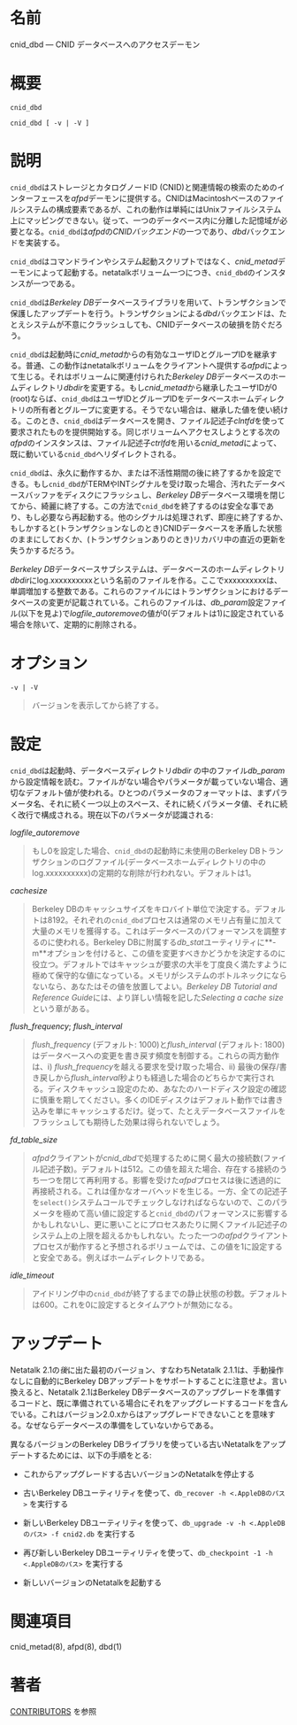 # 名前

cnid_dbd — CNID データベースへのアクセスデーモン

# 概要

`cnid_dbd`

`cnid_dbd [ -v | -V ]`

# 説明

`cnid_dbd`はストレージとカタログノードID
(CNID)と関連情報の検索のためのインターフェースを*afpd*デーモンに提供する。CNIDはMacintoshベースのファイルシステムの構成要素であるが、これの動作は単純にはUnixファイルシステム上にマッピングできない。従って、一つのデータベース内に分離した記憶域が必要となる。`cnid_dbd`は*afpd*の*CNIDバックエンド*の一つであり、*dbd*バックエンドを実装する。

`cnid_dbd`はコマンドラインやシステム起動スクリプトではなく、*cnid_metad*デーモンによって起動する。netatalkボリューム一つにつき、`cnid_dbd`のインスタンスが一つである。

`cnid_dbd`は*Berkeley
DB*データベースライブラリを用いて、トランザクションで保護したアップデートを行う。トランザクションによる*dbd*バックエンドは、たとえシステムが不意にクラッシュしても、CNIDデータベースの破損を防ぐだろう。

`cnid_dbd`は起動時に*cnid_metad*からの有効なユーザIDとグループIDを継承する。普通、この動作はnetatalkボリュームをクライアントへ提供する*afpd*によって生じる。それはボリュームに関連付けられた*Berkeley
DB*データベースのホームディレクトリ*dbdir*を変更する。もし*cnid_metad*から継承したユーザIDが0
(root)ならば、`cnid_dbd`はユーザIDとグループIDをデータベースホームディレクトリの所有者とグループに変更する。そうでない場合は、継承した値を使い続ける。このとき、`cnid_dbd`はデータベースを開き、ファイル記述子*clntfd*を使って要求されたものを提供開始する。同じボリュームへアクセスしようとする次の*afpd*のインスタンスは、ファイル記述子*ctrlfd*を用いる*cnid_metad*によって、既に動いている`cnid_dbd`へリダイレクトされる。

`cnid_dbd`は、永久に動作するか、または不活性期間の後に終了するかを設定できる。もし`cnid_dbd`がTERMやINTシグナルを受け取った場合、汚れたデータベースバッファをディスクにフラッシュし、*Berkeley
DB*データベース環境を閉じてから、綺麗に終了する。この方法で`cnid_dbd`を終了するのは安全な事であり、もし必要なら再起動する。他のシグナルは処理されず、即座に終了するか、もしかすると(トランザクションなしのとき)CNIDデータベースを矛盾した状態のままにしておくか、(トランザクションありのとき)リカバリ中の直近の更新を失うかするだろう。

*Berkeley
DB*データベースサブシステムは、データベースのホームディレクトリ*dbdir*にlog.xxxxxxxxxxという名前のファイルを作る。ここでxxxxxxxxxxは、単調増加する整数である。これらのファイルにはトランザクションにおけるデータベースの変更が記載されている。これらのファイルは、*db_param*設定ファイル(以下を見よ)で*logfile_autoremove*の値が0(デフォルトは1)に設定されている場合を除いて、定期的に削除される。

# オプション

`-v | -V`

> バージョンを表示してから終了する。

# 設定

`cnid_dbd`は起動時、データベースディレクトリ*dbdir*
の中のファイル*db_param*から設定情報を読む。ファイルがない場合やパラメータが載っていない場合、適切なデフォルト値が使われる。ひとつのパラメータのフォーマットは、まずパラメータ名、それに続く一つ以上のスペース、それに続くパラメータ値、それに続く改行で構成される。現在以下のパラメータが認識される:

*logfile_autoremove*

> もし0を設定した場合、`cnid_dbd`の起動時に未使用のBerkeley
DBトランザクションのログファイル(データベースホームディレクトリの中のlog.xxxxxxxxxx)の定期的な削除が行われない。デフォルトは1。

*cachesize*

> Berkeley
DBのキャッシュサイズをキロバイト単位で決定する。デフォルトは8192。それぞれの`cnid_dbd`プロセスは通常のメモリ占有量に加えて大量のメモリを獲得する。これはデータベースのパフォーマンスを調整するのに使われる。Berkeley
DBに附属する*db_stat*ユーティリティに**-m**オプションを付けると、この値を変更すべきかどうかを決定するのに役立つ。デフォルトではキャッシュが要求の大半を丁度良く満たすように極めて保守的な値になっている。メモリがシステムのボトルネックにならないなら、あなたはその値を放置してよい。*Berkeley
DB Tutorial and Reference Guide*には、より詳しい情報を記した*Selecting a
cache size*という章がある。

*flush_frequency*; *flush_interval*

> *flush_frequency* (デフォルト: 1000)と*flush_interval* (デフォルト:
1800)はデータベースへの変更を書き戻す頻度を制御する。これらの両方動作は、i)
*flush_frequency*を越える要求を受け取った場合、ii)
最後の保存/書き戻しから*flush_interval*秒よりも経過した場合のどちらかで実行される。ディスクキャッシュ設定のため、あなたのハードディスク設定の確認に慎重を期してください。多くのIDEディスクはデフォルト動作では書き込みを単にキャッシュするだけ。従って、たとえデータベースファイルをフラッシュしても期待した効果は得られないでしょう。

*fd_table_size*

> *afpd*クライアントが*cnid_dbd*で処理するために開く最大の接続数(ファイル記述子数)。デフォルトは512。この値を超えた場合、存在する接続のうち一つを閉じて再利用する。影響を受けた*afpd*プロセスは後に透過的に再接続される。これは僅かなオーバヘッドを生じる。一方、全ての記述子を`select()`システムコールでチェックしなければならないので、このパラメータを極めて高い値に設定すると`cnid_dbd`のパフォーマンスに影響するかもしれないし、更に悪いことにプロセスあたりに開くファイル記述子のシステム上の上限を超えるかもしれない。たった一つの*afpd*クライアントプロセスが動作すると予想されるボリュームでは、この値を1に設定すると安全である。例えばホームディレクトリである。

*idle_timeout*

> アイドリング中の`cnid_dbd`が終了するまでの静止状態の秒数。デフォルトは600。これを0に設定するとタイムアウトが無効になる。

# アップデート

Netatalk 2.1の*後*に出た最初のバージョン、すなわちNetatalk 2.1.1は、手動操作なしに自動的にBerkeley
DBアップデートをサポートすることに注意せよ。言い換えると、Netatalk 2.1はBerkeley
DBデータベースのアップグレードを準備するコードと、既に準備されている場合にそれをアップグレードするコードを含んでいる。これはバージョン2.0.xからはアップグレードできないことを意味する。なぜならデータベースの準備をしていないからである。

異なるバージョンのBerkeley DBライブラリを使っている古いNetatalkをアップデートするためには、以下の手順をとる:

- これからアップグレードする古いバージョンのNetatalkを停止する

- 古いBerkeley DBユーティリティを使って、`db_recover -h <.AppleDBのパス>` を実行する

- 新しいBerkeley DBユーティリティを使って、`db_upgrade -v -h <.AppleDBのパス> -f cnid2.db`
  を実行する

- 再び新しいBerkeley DBユーティリティを使って、`db_checkpoint -1 -h <.AppleDBのパス>` を実行する

- 新しいバージョンのNetatalkを起動する

# 関連項目

cnid_metad(8), afpd(8), dbd(1)

# 著者

[CONTRIBUTORS](https://netatalk.io/contributors) を参照
